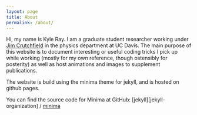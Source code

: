 ```yaml
---
layout: page
title: About
permalink: /about/
---
```

Hi, my name is Kyle Ray. I am a graduate student researcher working under [Jim Crutchfield](http://csc.ucdavis.edu/~chaos/) in the physics department at UC Davis. The main purpose of this website is to document interesting or useful coding tricks I pick up while working (mostly for my own reference, though ostensibly for posterity) as well as host animations and images to supplement publications.

The website is build using the minima theme for jekyll, and is hosted on github pages.



You can find the source code for Minima at GitHub:
[jekyll][jekyll-organization] /
[minima](https://github.com/jekyll/minima)
